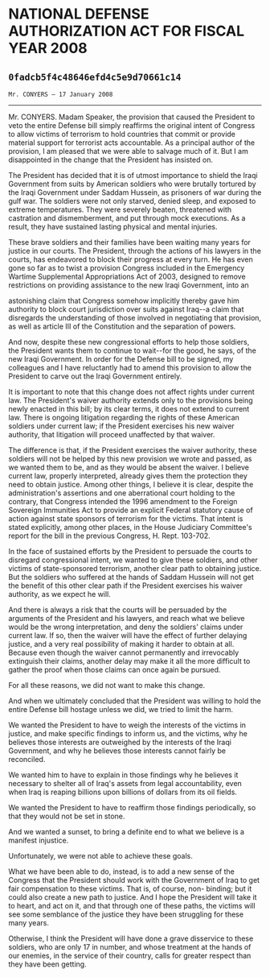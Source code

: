 # NATIONAL DEFENSE AUTHORIZATION ACT FOR FISCAL YEAR 2008
## `0fadcb5f4c48646efd4c5e9d70661c14`
`Mr. CONYERS — 17 January 2008`

---


Mr. CONYERS. Madam Speaker, the provision that caused the President 
to veto the entire Defense bill simply reaffirms the original intent of 
Congress to allow victims of terrorism to hold countries that commit or 
provide material support for terrorist acts accountable. As a principal 
author of the provision, I am pleased that we were able to salvage much 
of it. But I am disappointed in the change that the President has 
insisted on.

The President has decided that it is of utmost importance to shield 
the Iraqi Government from suits by American soldiers who were brutally 
tortured by the Iraqi Government under Saddam Hussein, as prisoners of 
war during the gulf war. The soldiers were not only starved, denied 
sleep, and exposed to extreme temperatures. They were severely beaten, 
threatened with castration and dismemberment, and put through mock 
executions. As a result, they have sustained lasting physical and 
mental injuries.

These brave soldiers and their families have been waiting many years 
for justice in our courts. The President, through the actions of his 
lawyers in the courts, has endeavored to block their progress at every 
turn. He has even gone so far as to twist a provision Congress included 
in the Emergency Wartime Supplemental Appropriations Act of 2003, 
designed to remove restrictions on providing assistance to the new 
Iraqi Government, into an


astonishing claim that Congress somehow implicitly thereby gave him 
authority to block court jurisdiction over suits against Iraq--a claim 
that disregards the understanding of those involved in negotiating that 
provision, as well as article III of the Constitution and the 
separation of powers.

And now, despite these new congressional efforts to help those 
soldiers, the President wants them to continue to wait--for the good, 
he says, of the new Iraqi Government. In order for the Defense bill to 
be signed, my colleagues and I have reluctantly had to amend this 
provision to allow the President to carve out the Iraqi Government 
entirely.

It is important to note that this change does not affect rights under 
current law. The President's waiver authority extends only to the 
provisions being newly enacted in this bill; by its clear terms, it 
does not extend to current law. There is ongoing litigation regarding 
the rights of these American soldiers under current law; if the 
President exercises his new waiver authority, that litigation will 
proceed unaffected by that waiver.

The difference is that, if the President exercises the waiver 
authority, these soldiers will not be helped by this new provision we 
wrote and passed, as we wanted them to be, and as they would be absent 
the waiver. I believe current law, properly interpreted, already gives 
them the protection they need to obtain justice. Among other things, I 
believe it is clear, despite the administration's assertions and one 
aberrational court holding to the contrary, that Congress intended the 
1996 amendment to the Foreign Sovereign Immunities Act to provide an 
explicit Federal statutory cause of action against state sponsors of 
terrorism for the victims. That intent is stated explicitly, among 
other places, in the House Judiciary Committee's report for the bill in 
the previous Congress, H. Rept. 103-702.

In the face of sustained efforts by the President to persuade the 
courts to disregard congressional intent, we wanted to give these 
soldiers, and other victims of state-sponsored terrorism, another clear 
path to obtaining justice. But the soldiers who suffered at the hands 
of Saddam Hussein will not get the benefit of this other clear path if 
the President exercises his waiver authority, as we expect he will.

And there is always a risk that the courts will be persuaded by the 
arguments of the President and his lawyers, and reach what we believe 
would be the wrong interpretation, and deny the soldiers' claims under 
current law. If so, then the waiver will have the effect of further 
delaying justice, and a very real possibility of making it harder to 
obtain at all. Because even though the waiver cannot permanently and 
irrevocably extinguish their claims, another delay may make it all the 
more difficult to gather the proof when those claims can once again be 
pursued.

For all these reasons, we did not want to make this change.

And when we ultimately concluded that the President was willing to 
hold the entire Defense bill hostage unless we did, we tried to limit 
the harm.

We wanted the President to have to weigh the interests of the victims 
in justice, and make specific findings to inform us, and the victims, 
why he believes those interests are outweighed by the interests of the 
Iraqi Government, and why he believes those interests cannot fairly be 
reconciled.

We wanted him to have to explain in those findings why he believes it 
necessary to shelter all of Iraq's assets from legal accountability, 
even when Iraq is reaping billions upon billions of dollars from its 
oil fields.

We wanted the President to have to reaffirm those findings 
periodically, so that they would not be set in stone.

And we wanted a sunset, to bring a definite end to what we believe is 
a manifest injustice.

Unfortunately, we were not able to achieve these goals.

What we have been able to do, instead, is to add a new sense of the 
Congress that the President should work with the Government of Iraq to 
get fair compensation to these victims. That is, of course, non-
binding; but it could also create a new path to justice. And I hope the 
President will take it to heart, and act on it, and that through one of 
these paths, the victims will see some semblance of the justice they 
have been struggling for these many years.

Otherwise, I think the President will have done a grave disservice to 
these soldiers, who are only 17 in number, and whose treatment at the 
hands of our enemies, in the service of their country, calls for 
greater respect than they have been getting.
